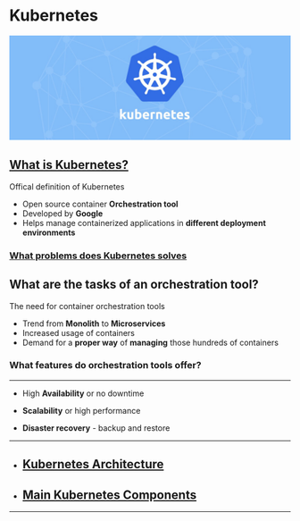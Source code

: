 ﻿# Kubernetes

![Kubernetes logo](./k8s-images/k8s-logo.jpeg)

## __[What is Kubernetes?](https://kubernetes.io/docs/concepts/overview/what-is-kubernetes/)__

Offical definition of Kubernetes

- Open source container **Orchestration tool**
- Developed by **Google**
- Helps manage containerized applications in **different deployment environments**


### __[What problems does Kubernetes solves](./What-problems-does-Kubernetes-solves/README.md)__

What are the **tasks** of an orchestration tool?
---

The need for container orchestration tools

- Trend from **Monolith** to **Microservices**
- Increased usage of containers
- Demand for a **proper way** of **managing** those hundreds of containers


### What features do orchestration tools offer?
---
- High **Availability** or no downtime

- **Scalability** or high performance

- **Disaster recovery** - backup and restore

---

- ## [__Kubernetes Architecture__](./Kubernetes_Architecture/README.md)
- ## [__Main Kubernetes Components__](./main-kubernetes-components/README.md)
---
